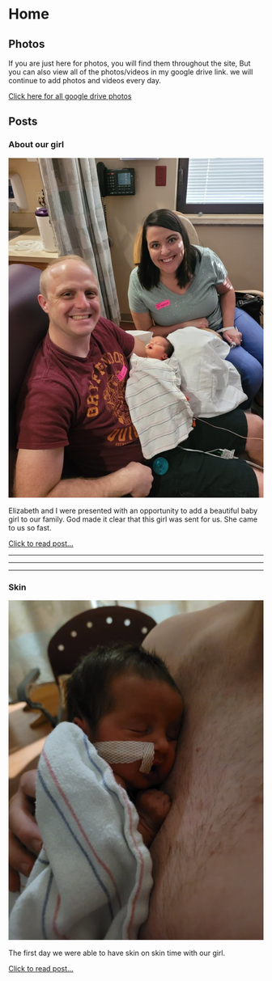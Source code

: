 # Home

## Photos
If you are just here for photos, you will find them throughout the site, But you can also view all of the photos/videos in my google drive link. we will continue to add photos and videos every day.

[Click here for all google drive photos](https://drive.google.com/drive/u/0/folders/1er6h1sBKArrKzIAYFiDsrEpOqSbdnln6)

## Posts

### About our girl
[![First Family Photo](/images/April-13-2022/20220413_172133.jpg)](/blog/about-phoebe)

Elizabeth and I were presented with an opportunity to add a beautiful baby girl to our family. God made it clear that this girl was sent for us. She came to us so fast.

[Click to read post...](/blog/about-phoebe)

---
---
---

### Skin
[![baby on chest](/images/April-14-2022/skin.jpg)](/blog/skin)

The first day we were able to have skin on skin time with our girl.

[Click to read post...](/blog/skin)

